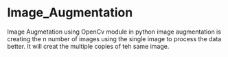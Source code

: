 # Image_Augmentation
Image Augmetation  using OpenCv module in python 
image augmentation is creating the n number of images using the single image to process the data better.
It will creat the multiple copies of teh same image.
